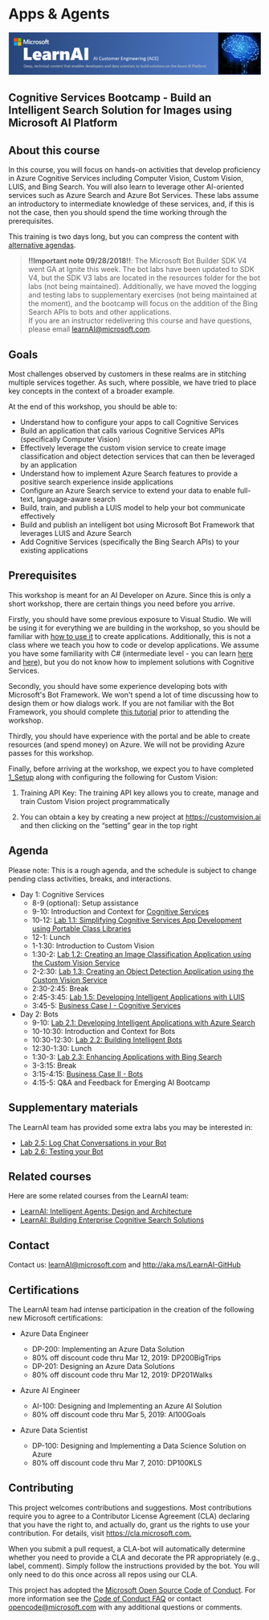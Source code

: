 # Apps & Agents

![Header](./assets/header.png)

## Cognitive Services Bootcamp - Build an Intelligent Search Solution for Images using Microsoft AI Platform

## About this course

In this course, you will focus on hands-on activities that develop proficiency in Azure Cognitive Services including Computer Vision, Custom Vision, LUIS, and Bing Search. 
You will also learn to leverage other AI-oriented services such as Azure Search and Azure Bot Services. 
These labs assume an introductory to intermediate knowledge of these services, and, if this is not the case, then you should spend the time working through the prerequisites.

This training is two days long, but you can compress the content with [alternative agendas](./alternative-agendas/one-day-deltas.md).

> **!!Important note 09/28/2018!!**: The Microsoft Bot Builder SDK V4 went GA at Ignite this week. The bot labs have been updated to SDK V4, but the SDK V3 labs are located in the resources folder for the bot labs (not being maintained). Additionally, we have moved the logging and testing labs to supplementary exercises (not being maintained at the moment), and the bootcamp will focus on the addition of the Bing Search APIs to bots and other applications.  
> If you are an instructor redelivering this course and have questions, please email learnAI@microsoft.com.  

## Goals

Most challenges observed by customers in these realms are in stitching multiple services together. As such, where possible, we have tried to place key concepts in the context of a broader example.

At the end of this workshop, you should be able to:

- Understand how to configure your apps to call Cognitive Services
- Build an application that calls various Cognitive Services APIs (specifically Computer Vision)
- Effectively leverage the custom vision service to create image classification  and object detection services that can then be leveraged by an application
- Understand how to implement Azure Search features to provide a positive search experience inside applications
- Configure an Azure Search service to extend your data to enable full-text, language-aware search
- Build, train, and publish a LUIS model to help your bot communicate effectively
- Build and publish an intelligent bot using Microsoft Bot Framework that leverages LUIS and Azure Search
- Add Cognitive Services (specifically the Bing Search APIs) to your existing applications

## Prerequisites

This workshop is meant for an AI Developer on Azure. Since this is only a short workshop, there are certain things you need before you arrive.

Firstly, you should have some previous exposure to Visual Studio. We will be using it for everything we are building in the workshop, so you should be familiar with [how to use it](https://docs.microsoft.com/en-us/visualstudio/ide/visual-studio-ide) to create applications. Additionally, this is not a class where we teach you how to code or develop applications. We assume you have some familiarity with C# (intermediate level - you can learn [here](https://mva.microsoft.com/en-us/training-courses/c-fundamentals-for-absolute-beginners-16169?l=Lvld4EQIC_2706218949) and [here](https://docs.microsoft.com/en-us/dotnet/csharp/quick-starts/)), but you do not know how to implement solutions with Cognitive Services.

Secondly, you should have some experience developing bots with Microsoft's Bot Framework. We won't spend a lot of time discussing how to design them or how dialogs work. If you are not familiar with the Bot Framework, you should complete [this tutorial](https://docs.microsoft.com/en-us/azure/bot-service/dotnet/bot-builder-dotnet-sdk-quickstart?view=azure-bot-service-4.0) prior to attending the workshop.

Thirdly, you should have experience with the portal and be able to create resources (and spend money) on Azure. We will not be providing Azure passes for this workshop.

Finally, before arriving at the workshop, we expect you to have completed [1_Setup](./lab01.1-computer_vision/1_Setup.md) along with configuring the following for Custom Vision:

1. Training API Key: The training API key allows you to create, manage and train Custom Vision project programmatically

1. You can obtain a key by creating a new project at <https://customvision.ai> and then clicking on the “setting” gear in the top right

## Agenda

Please note: This is a rough agenda, and the schedule is subject to change pending class activities, breaks, and interactions.

- Day 1: Cognitive Services
  - 8-9 (optional): Setup assistance
  - 9-10: Introduction and Context for [Cognitive Services](http://www.azure.com/cognitive)
  - 10-12: [Lab 1.1: Simplifying Cognitive Services App Development using Portable Class Libraries](./lab01.1-computer_vision/0_README.md)
  - 12-1: Lunch
  - 1-1:30: Introduction to Custom Vision
  - 1:30-2: [Lab 1.2: Creating an Image Classification Application using the Custom Vision Service](./lab01.2_customvision01/0_README.md)
  - 2-2:30: [Lab 1.3: Creating an Object Detection Application using the Custom Vision Service](./lab01.3_customvision02/0_README.md)
  - 2:30-2:45: Break
  - 2:45-3:45: [Lab 1.5: Developing Intelligent Applications with LUIS](./lab01.5-luis/0_README.md)
  - 3:45-5: [Business Case I - Cognitive Services](./lab01.6-bootcamp_case_1/Case_Part1.md)
- Day 2: Bots
  - 9-10: [Lab 2.1: Developing Intelligent Applications with Azure Search](./lab02.1-azure_search/0_README.md)
  - 10-10:30: Introduction and Context for Bots
  - 10:30-12:30: [Lab 2.2: Building Intelligent Bots](./lab02.2-building_bots/0_README.md)
  - 12:30-1:30: Lunch
  - 1:30-3:  [Lab 2.3: Enhancing Applications with Bing Search](./lab02.3-bing_search/0_README.md)
  - 3-3:15: Break
  - 3:15-4:15: [Business Case II - Bots](./lab02.4-bootcamp_case_2/Case_Part2.md)
  - 4:15-5: Q&A and Feedback for Emerging AI Bootcamp

## Supplementary materials

The LearnAI team has provided some extra labs you may be interested in:

- [Lab 2.5: Log Chat Conversations in your Bot](./lab02.5-logging_chat_conversations/0_README.md)
- [Lab 2.6: Testing your Bot](./lab02.6-testing_bots/0_README.md)

## Related courses

Here are some related courses from the LearnAI team:

- [LearnAI: Intelligent Agents: Design and Architecture](https://aka.ms/daaia)
- [LearnAI: Building Enterprise Cognitive Search Solutions](https://aka.ms/kmb)  

## Contact

Contact us: learnAI@microsoft.com and <http://aka.ms/LearnAI-GitHub>

## Certifications

The LearnAI team had intense participation in the creation of the following new Microsoft certifications:

- Azure Data Engineer​
  - DP-200: Implementing an Azure Data Solution ​
  - 80% off discount code thru Mar 12, 2019: DP200BigTrips​
  - DP-201: Designing an Azure Data Solutions​
  - 80% off discount code thru Mar 12, 2019: DP201Walks​

- Azure AI Engineer​
  - AI-100: Designing and Implementing an Azure AI Solution ​
  - 80% off discount code thru Mar 5, 2019: AI100Goals​

- Azure Data Scientist ​
  - DP-100: Designing and Implementing a Data Science Solution on Azure​
  - 80% off discount code thru Mar 7, 2010: DP100KLS​

## Contributing

This project welcomes contributions and suggestions.  Most contributions require you to agree to a
Contributor License Agreement (CLA) declaring that you have the right to, and actually do, grant us
the rights to use your contribution. For details, visit <https://cla.microsoft.com.>

When you submit a pull request, a CLA-bot will automatically determine whether you need to provide
a CLA and decorate the PR appropriately (e.g., label, comment). Simply follow the instructions
provided by the bot. You will only need to do this once across all repos using our CLA.

This project has adopted the [Microsoft Open Source Code of Conduct](https://opensource.microsoft.com/codeofconduct/).
For more information see the [Code of Conduct FAQ](https://opensource.microsoft.com/codeofconduct/faq/) or
contact [opencode@microsoft.com](mailto:opencode@microsoft.com) with any additional questions or comments.

